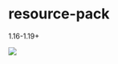 # resource-pack

1.16-1.19+

<a herf="https://discord.gg/Kp3bNAKXVB"><img src="https://static-prod.adweek.com/wp-content/uploads/2021/02/DiscordLogo3.jpg"></a>
